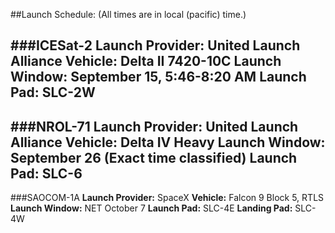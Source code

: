 ##Launch Schedule:
(All times are in local (pacific) time.)

###ICESat-2
**Launch Provider:** United Launch Alliance
**Vehicle:** Delta II 7420-10C
**Launch Window:** September 15, 5:46-8:20 AM
**Launch Pad:** SLC-2W
---

###NROL-71
**Launch Provider:** United Launch Alliance
**Vehicle:** Delta IV Heavy
**Launch Window:** September 26 (Exact time classified)
**Launch Pad:** SLC-6
---

###SAOCOM-1A
**Launch Provider:** SpaceX
**Vehicle:** Falcon 9 Block 5, RTLS
**Launch Window:** NET October 7
**Launch Pad:** SLC-4E
**Landing Pad:** SLC-4W


